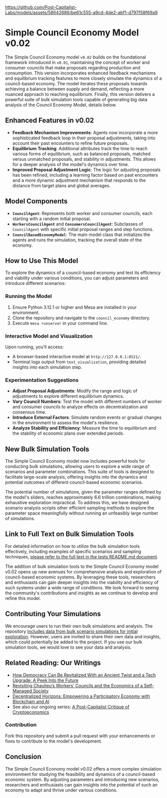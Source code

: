 
https://github.com/Post-Capitalist-Labs/models/assets/58642686/be61c555-a9cd-4de2-abf1-d797f58f69a9

# Simple Council Economy Model v0.02

The Simple Council Economy model `v0.02` builds on the foundational framework introduced in `v0.01`, maintaining the concept of worker and consumer councils that make proposals regarding production and consumption. This version incorporates enhanced feedback mechanisms and equilibrium tracking features to more closely simulate the dynamics of a council-based economy. The model iterates these proposals towards achieving a balance between supply and demand, reflecting a more nuanced approach to reaching equilibrium. Finally, this version delivers a powerful suite of bulk simulation tools capable of generating big data analysis of the Council Economy Model, details below.

## Enhanced Features in v0.02

- **Feedback Mechanism Improvements**: Agents now incorporate a more sophisticated feedback loop in their proposal adjustments, taking into account their past encounters to refine future proposals.
- **Equilibrium Tracking**: Additional attributes track the time to reach various forms of equilibrium, such as balanced proposals, matched versus unmatched proposals, and stability in adjustments. This allows for a deeper analysis of the model's dynamics over time.
- **Improved Proposal Adjustment Logic**: The logic for adjusting proposals has been refined, including a learning factor based on past encounters and a more dynamic adjustment mechanism that responds to the distance from target plans and global averages.

## Model Components

- **`CouncilAgent`**: Represents both worker and consumer councils, each starting with a random initial proposal.
- **`WorkersCouncilAgent`** and **`ConsumersCouncilAgent`**: Subclasses of `CouncilAgent` with specific initial proposal ranges and step functions.
- **`CouncilBasedEconomyModel`**: The main model class that initializes the agents and runs the simulation, tracking the overall state of the economy.

## How to Use This Model

To explore the dynamics of a council-based economy and test its efficiency and viability under various conditions, you can adjust parameters and introduce different scenarios:

### Running the Model

1. Ensure Python 3.12.1 or higher and Mesa are installed in your environment.
2. Clone the repository and navigate to the `council_economy` directory.
3. Execute `mesa runserver` in your command line.

### Interactive Model and Visualization

Upon running, you'll access:
- A browser-based interactive model at `http://127.0.0.1:8521/`.
- Terminal logs output from `text_visualization`, providing detailed insights into each simulation step.

### Experimentation Suggestions

- **Adjust Proposal Adjustments**: Modify the range and logic of adjustments to explore different equilibrium dynamics.
- **Vary Council Numbers**: Test the model with different numbers of worker and consumer councils to analyze effects on decentralization and consensus time.
- **Introduce External Factors**: Simulate random events or gradual changes in the environment to assess the model's resilience.
- **Analyze Stability and Efficiency**: Measure the time to equilibrium and the stability of economic plans over extended periods.

## New Bulk Simulation Tools

The Simple Council Economy model now includes powerful tools for conducting bulk simulations, allowing users to explore a wide range of scenarios and parameter combinations. This suite of tools is designed to facilitate large-scale analysis, offering insights into the dynamics and potential outcomes of different council-based economic scenarios.

The potential number of simulations, given the parameter ranges defined by the model's sliders, reaches approximately 6.6 trillion combinations, making exhaustive exploration impractical. To address this, we have designed scenario analysis scripts other efficient sampling methods to explore the parameter space meaningfully without running an unfeasibly large number of simulations.

## Link to Full Text on Bulk Simulation Tools

For detailed information on how to utilize the bulk simulation tools effectively, including examples of specific scenarios and sampling techniques, [please refer to the full text in the  tests README.md document](tests/README.md).

The addition of bulk simulation tools to the Simple Council Economy model v0.02 opens up new avenues for comprehensive analysis and exploration of council-based economic systems. By leveraging these tools, researchers and enthusiasts can gain deeper insights into the viability and efficiency of such systems under a wide range of conditions. We look forward to seeing the community's contributions and insights as we continue to develop and refine this model.

## Contributing Your Simulations

We encourage users to run their own bulk simulations and analysis. The repository [includes data from bulk scenario simulations for initial exploration](tests/simulation_outputs). However, users are invited to share their own data and insights, which could potentially be added to the project. If you use our bulk simulation tools, we would love to see your data and analysis.

## Related Reading: Our Writings
- [How Democracy Can Be Revitalized With an Ancient Twist and a Tech Upgrade: A Peek Into the Future](https://hackernoon.com/how-democracy-can-be-revitalized-with-an-ancient-twist-and-a-tech-upgrade-a-peek-into-the-future)
- [Revisiting Chaulieu’s Workers’ Councils and the Economics of a Self-Managed Society](https://aorb.info/index.php/category/pamphlets/2023/12/28/revisiting-self-managed-society/index.html/)
- [Decentralized Horizons: Empowering a Participatory Economy with Blockchain and AI](https://delegate0x.substack.com/p/decentralized-horizons-empowering)
- See also our ongoing series: [A Post-Capitalist Critique of Cryptoeconomics](https://github.com/Post-Capitalist-Labs/publications/blob/main/README.md#our-series-developing-a-post-capitalist-cryptoeconomics)

### Contribution

Fork this repository and submit a pull request with your enhancements or fixes to contribute to the model's development.

## Conclusion

The Simple Council Economy model v0.02 offers a more complex simulation environment for studying the feasibility and dynamics of a council-based economic system. By adjusting parameters and introducing new scenarios, researchers and enthusiasts can gain insights into the potential of such an economy to adapt and thrive under various conditions.
